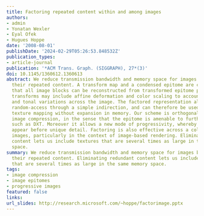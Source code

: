 ```yaml
---
title: Factoring repeated content within and among images
authors:
- admin
- Yonatan Wexler
- Eyal Ofek
- Hugues Hoppe
date: '2008-08-01'
publishDate: '2024-02-29T05:26:53.848532Z'
publication_types:
- article-journal
publication: '*ACM Trans. Graph. (SIGGRAPH), 27*(3)'
doi: 10.1145/1360612.1360613
abstract: We reduce transmission bandwidth and memory space for images by factoring
  their repeated content. A transform map and a condensed epitome are created such
  that all image blocks can be reconstructed from transformed epitome patches. The
  transforms may include affine deformation and color scaling to account for perspective
  and tonal variations across the image. The factored representation allows efficient
  random-access through a simple indirection, and can therefore be used for real-time
  texture mapping without expansion in memory. Our scheme is orthogonal to traditional
  image compression, in the sense that the epitome is amenable to further compression
  such as DXT. Moreover it allows a new mode of progressivity, whereby generic features
  appear before unique detail. Factoring is also effective across a collection of
  images, particularly in the context of image-based rendering. Eliminating redundant
  content lets us include textures that are several times as large in the same memory
  space.
summary: We reduce transmission bandwidth and memory space for images by factoring
  their repeated content. Eliminating redundant content lets us include textures
  that are several times as large in the same memory space.
tags:
- image compression
- image epitomes
- progressive images
featured: false
links:
url_slides: http://research.microsoft.com/~hoppe/factorimage.pptx
---
```

